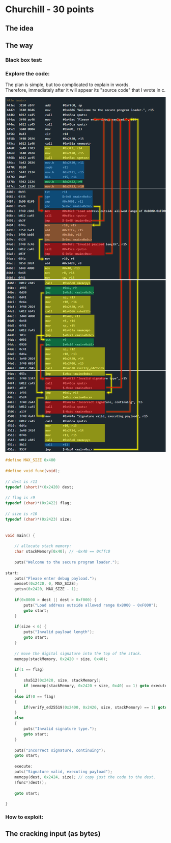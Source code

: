 # Churchill - 30 points
 
## The idea

## The way

### Black box test:

### Explore the code:

The plan is simple, but too complicated to explain in words.<br />
Therefore, immediately after it will appear its "source code" that I wrote in c.

<img src="./21.1.png"></img>
<img src="./21.2.png"></img>

```c
#define MAX_SIZE 0x400

#define void func(void);

// dest is r11
typedef (short)*(0x2420) dest;

// flag is r9
typedef (char)*(0x2422) flag;

// size is r10
typedef (char)*(0x2423) size;


void main() {

    // allocate stack memory:
    char stackMemory[0x40]; // -0x40 == 0xffc0

    puts("Welcome to the secure program loader.");

start:
    puts("Please enter debug payload.");
    memset(0x2420, 0, MAX_SIZE);
    getsn(0x2420, MAX_SIZE - 1);

    if(0x8000 > dest || dest > 0xf000) {
        puts("Load address outside allowed range 0x8000 - 0xF000");
        goto start;
    }
    
    if(size < 6) {
        puts("Invalid payload length");
        goto start;
    }

    // move the digital signature into the top of the stack.
    memcpy(stackMemory, 0x2420 + size, 0x40); 

    if(1 == flag)
    {
        sha512(0x2420, size, stackMemory);
        if (memcmp(stackMemory, 0x2420 + size, 0x40) == 1) goto execute;
    }
    else if(0 == flag)
    {
        if(verify_ed25519(0x2400, 0x2420, size, stackMemory) == 1) goto execute; 
    }
    else
    {
        puts("Invalid signature type.");
        goto start;
    }

    puts("Incorrect signature, continuing");
    goto start;
        
    execute:
    puts("Signature valid, executing payload");
    memcpy(dest, 0x2424, size); // copy just the code to the dest.
    (func*)dest();

    goto start;
    
}
```

### How to exploit:


## The cracking input (as bytes)
```

```